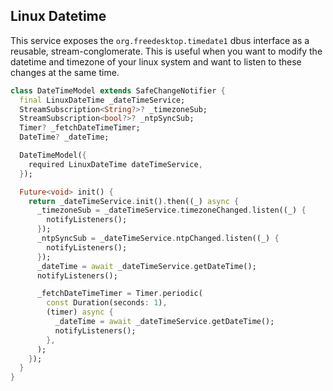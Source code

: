 ## Linux Datetime

This service exposes the `org.freedesktop.timedate1` dbus interface as a reusable, stream-conglomerate.
This is useful when you want to modify the datetime and timezone of your linux system and want to listen to these changes at the same time.

```dart
class DateTimeModel extends SafeChangeNotifier {
  final LinuxDateTime _dateTimeService;
  StreamSubscription<String?>? _timezoneSub;
  StreamSubscription<bool?>? _ntpSyncSub;
  Timer? _fetchDateTimeTimer;
  DateTime? _dateTime;

  DateTimeModel({
    required LinuxDateTime dateTimeService,
  });

  Future<void> init() {
    return _dateTimeService.init().then((_) async {
      _timezoneSub = _dateTimeService.timezoneChanged.listen((_) {
        notifyListeners();
      });
      _ntpSyncSub = _dateTimeService.ntpChanged.listen((_) {
        notifyListeners();
      });
      _dateTime = await _dateTimeService.getDateTime();
      notifyListeners();

      _fetchDateTimeTimer = Timer.periodic(
        const Duration(seconds: 1),
        (timer) async {
          _dateTime = await _dateTimeService.getDateTime();
          notifyListeners();
        },
      );
    });
  }
}
```